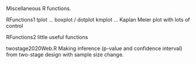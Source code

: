 Miscellaneous R functions.

RFunctions1
  tplot ... boxplot / dotplot
  kmplot ... Kaplan Meier plot with lots of control

RFunctions2
  little useful functions

twostage2020Web.R
  Making inference (p-value and confidence interval) from two-stage design with sample size change. 
